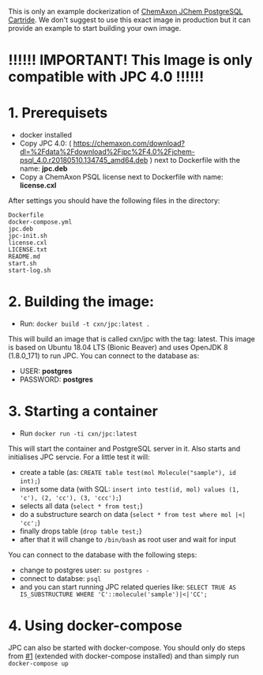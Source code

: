 This is only an example dockerization of [ChemAxon JChem PostgreSQL Cartride](https://chemaxon.com/products/jchem-engines). We don't suggest to use this exact image in production but it can provide an example to start building your own image.

# !!!!!! IMPORTANT! This Image is only compatible with JPC 4.0 !!!!!!

# 1. Prerequisets

* docker installed
* Copy JPC 4.0: ( https://chemaxon.com/download?dl=%2Fdata%2Fdownload%2Fjpc%2F4.0%2Fjchem-psql_4.0.r20180510.134745_amd64.deb ) next to Dockerfile with the name: __jpc.deb__
* Copy a ChemAxon PSQL license next to Dockerfile with name: __license.cxl__
    
After settings you should have the following files in the directory:
```
Dockerfile
docker-compose.yml
jpc.deb
jpc-init.sh
license.cxl
LICENSE.txt
README.md
start.sh
start-log.sh
```
    
# 2. Building the image:

* Run: `docker build -t cxn/jpc:latest .`
    
This will build an image that is called cxn/jpc with the tag: latest. This image is based on Ubuntu 18.04 LTS (Bionic Beaver) and uses OpenJDK 8 (1.8.0_171) to run JPC.
You can connect to the database as:
* USER: __postgres__
* PASSWORD: __postgres__
    
# 3. Starting a container

* Run `docker run -ti cxn/jpc:latest`
    
This will start the container and PostgreSQL server in it. Also starts and initialises JPC servcie. For a little test it will:
* create a table (as: `CREATE table test(mol Molecule("sample"), id int);`)
* insert some data (with SQL: `insert into test(id, mol) values (1, 'c'), (2, 'cc'), (3, 'ccc');`)
* selects all data (`select * from test;`)
* do a substructure search on data (`select * from test where mol |<| 'cc';`)
* finally drops table (`drop table test;`)
* after that it will change to `/bin/bash` as root user and wait for input
    
You can connect to the database with the following steps:
* change to postgres user: `su postgres -`
* connect to databse: `psql`
* and you can start running JPC related queries like: `SELECT TRUE AS IS_SUBSTRUCTURE WHERE 'C'::molecule('sample')|<|'CC';`

# 4. Using docker-compose

JPC can also be started with docker-compose. You should only do steps from [#1](https://github.com/ChemAxon/jpc-docker#1-prerequisets) (extended with docker-compose installed) and than simply run `docker-compose up`
